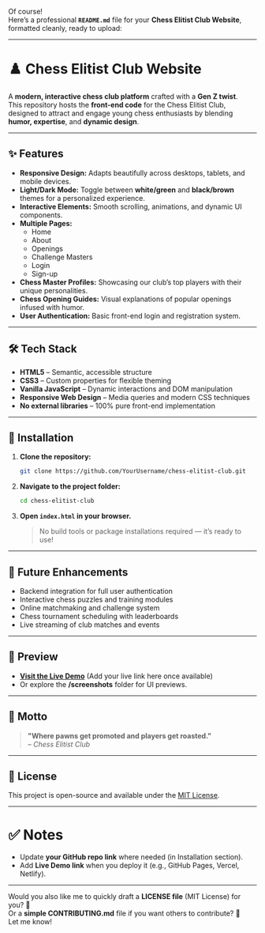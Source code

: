 Of course!  
Here’s a professional **`README.md`** file for your **Chess Elitist Club Website**, formatted cleanly, ready to upload:

---

# ♟️ Chess Elitist Club Website

A **modern, interactive chess club platform** crafted with a **Gen Z twist**.  
This repository hosts the **front-end code** for the Chess Elitist Club, designed to attract and engage young chess enthusiasts by blending **humor, expertise**, and **dynamic design**.

---

## ✨ Features

- **Responsive Design:** Adapts beautifully across desktops, tablets, and mobile devices.
- **Light/Dark Mode:** Toggle between **white/green** and **black/brown** themes for a personalized experience.
- **Interactive Elements:** Smooth scrolling, animations, and dynamic UI components.
- **Multiple Pages:** 
  - Home
  - About
  - Openings
  - Challenge Masters
  - Login
  - Sign-up
- **Chess Master Profiles:** Showcasing our club’s top players with their unique personalities.
- **Chess Opening Guides:** Visual explanations of popular openings infused with humor.
- **User Authentication:** Basic front-end login and registration system.

---

## 🛠️ Tech Stack

- **HTML5** – Semantic, accessible structure
- **CSS3** – Custom properties for flexible theming
- **Vanilla JavaScript** – Dynamic interactions and DOM manipulation
- **Responsive Web Design** – Media queries and modern CSS techniques
- **No external libraries** – 100% pure front-end implementation

---

## 🚀 Installation

1. **Clone the repository:**

   ```bash
   git clone https://github.com/YourUsername/chess-elitist-club.git
   ```

2. **Navigate to the project folder:**

   ```bash
   cd chess-elitist-club
   ```

3. **Open `index.html` in your browser.**

   > No build tools or package installations required — it’s ready to use!

---

## 🔮 Future Enhancements

- Backend integration for full user authentication
- Interactive chess puzzles and training modules
- Online matchmaking and challenge system
- Chess tournament scheduling with leaderboards
- Live streaming of club matches and events

---

## 📸 Preview

- **[Visit the Live Demo](#)** (Add your live link here once available)
- Or explore the **/screenshots** folder for UI previews.

---

## 🎯 Motto

> **"Where pawns get promoted and players get roasted."**  
> – *Chess Elitist Club*

---

## 📜 License

This project is open-source and available under the [MIT License](LICENSE).

---

# ✅ Notes
- Update **your GitHub repo link** where needed (in Installation section).
- Add **Live Demo link** when you deploy it (e.g., GitHub Pages, Vercel, Netlify).

---

Would you also like me to quickly draft a **LICENSE file** (MIT License) for you? 🚀  
Or a **simple CONTRIBUTING.md** file if you want others to contribute? 🎯  
Let me know!
